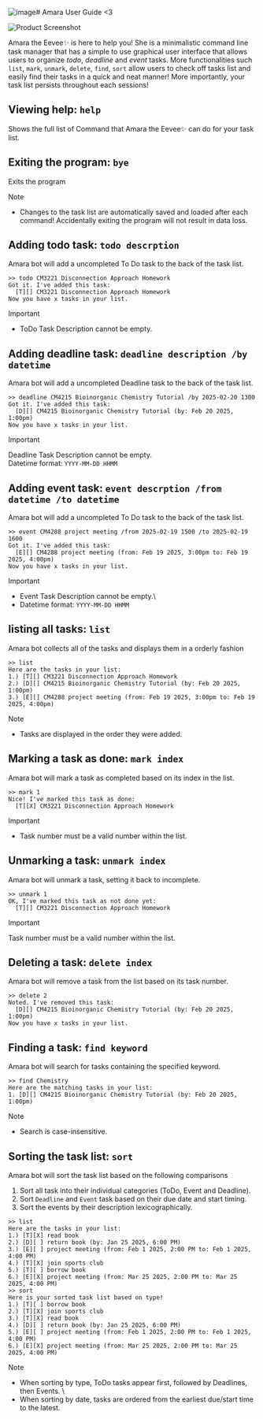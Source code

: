 ![image](https://github.com/user-attachments/assets/9739f4c6-e0ea-4fac-9e24-b3e03f918111)# Amara User Guide <3

![Product Screenshot](Ui.png)

Amara the Eevee✨ is here to help you! She is a minimalistic command line task manager that 
has a simple to use graphical user interface that allows users to organize *todo*, *deadline* 
and *event* tasks. More functionalities such `list`, `mark`, `unmark`, `delete`, `find`, `sort`
allow users to check off tasks list and easily find their tasks in a quick and neat manner!
More importantly, your task list persists throughout each sessions!

## Viewing help: `help`
Shows the full list of Command that Amara the Eevee✨ can do for your task list.

## Exiting the program: `bye`
Exits the program

> [!Note]
> - Changes to the task list are automatically saved and loaded after each command! Accidentally exiting the program will not result in data loss.

## Adding todo task: `todo descrption`
Amara bot will add a uncompleted To Do task to the back of the task list. 
```
>> todo CM3221 Disconnection Approach Homework
Got it. I've added this task:
  [T][] CM3221 Disconnection Approach Homework
Now you have x tasks in your list.
```
> [!Important]
> - ToDo Task Description cannot be empty.

## Adding deadline task: `deadline description /by datetime`
Amara bot will add a uncompleted Deadline task to the back of the task list. 
```
>> deadline CM4215 Bioinorganic Chemistry Tutorial /by 2025-02-20 1300
Got it. I've added this task:
  [D][] CM4215 Bioinorganic Chemistry Tutorial (by: Feb 20 2025, 1:00pm)
Now you have x tasks in your list.
```
> [!Important]
> Deadline Task Description cannot be empty.\
> Datetime format: `YYYY-MM-DD HHMM`
>

## Adding event task: `event descrption /from datetime /to datetime`
Amara bot will add a uncompleted To Do task to the back of the task list.
```
>> event CM4288 project meeting /from 2025-02-19 1500 /to 2025-02-19 1600
Got it. I've added this task:
  [E][] CM4288 project meeting (from: Feb 19 2025, 3:00pm to: Feb 19 2025, 4:00pm)
Now you have x tasks in your list.
```
> [!Important]
> - Event Task Description cannot be empty.\
> - Datetime format: `YYYY-MM-DD HHMM`

## listing all tasks: `list`
Amara bot collects all of the tasks and displays them in a orderly fashion 
```
>> list
Here are the tasks in your list:
1.) [T][] CM3221 Disconnection Approach Homework
2.) [D][] CM4215 Bioinorganic Chemistry Tutorial (by: Feb 20 2025, 1:00pm)
3.) [E][] CM4288 project meeting (from: Feb 19 2025, 3:00pm to: Feb 19 2025, 4:00pm)
```
> [!Note]
> - Tasks are displayed in the order they were added.

## Marking a task as done: `mark index`
Amara bot will mark a task as completed based on its index in the list.
```
>> mark 1
Nice! I've marked this task as done:
  [T][X] CM3221 Disconnection Approach Homework
```
> [!Important]
> - Task number must be a valid number within the list.

## Unmarking a task: `unmark index`
Amara bot will unmark a task, setting it back to incomplete.
```
>> unmark 1
OK, I've marked this task as not done yet:
  [T][] CM3221 Disconnection Approach Homework
```
> [!Important]
> Task number must be a valid number within the list.

## Deleting a task: `delete index`
Amara bot will remove a task from the list based on its task number.
```
>> delete 2
Noted. I've removed this task:
  [D][] CM4215 Bioinorganic Chemistry Tutorial (by: Feb 20 2025, 1:00pm)
Now you have x tasks in your list.
```

## Finding a task: `find keyword`
Amara bot will search for tasks containing the specified keyword.
```
>> find Chemistry
Here are the matching tasks in your list:
1. [D][] CM4215 Bioinorganic Chemistry Tutorial (by: Feb 20 2025, 1:00pm)
```
> [!Note]
> - Search is case-insensitive.

## Sorting the task list: `sort`
Amara bot will sort the task list based on the following comparisons
1. Sort all task into their individual categories (ToDo, Event and Deadline).
2. Sort `Deadline` and `Event` task based on their due date and start timing.
3.  Sort the events by their description lexicographically.
```
>> list
Here are the tasks in your list:
1.) [T][X] read book  
2.) [D][ ] return book (by: Jan 25 2025, 6:00 PM)  
3.) [E][ ] project meeting (from: Feb 1 2025, 2:00 PM to: Feb 1 2025, 4:00 PM)  
4.) [T][X] join sports club  
5.) [T][ ] borrow book  
6.) [E][X] project meeting (from: Mar 25 2025, 2:00 PM to: Mar 25 2025, 4:00 PM)  
>> sort 
Here is your sorted task list based on type!
1.) [T][ ] borrow book  
2.) [T][X] join sports club  
3.) [T][X] read book  
4.) [D][ ] return book (by: Jan 25 2025, 6:00 PM)  
5.) [E][ ] project meeting (from: Feb 1 2025, 2:00 PM to: Feb 1 2025, 4:00 PM)  
6.) [E][X] project meeting (from: Mar 25 2025, 2:00 PM to: Mar 25 2025, 4:00 PM) 
```
> [!Note]
> - When sorting by type, ToDo tasks appear first, followed by Deadlines, then Events. \
> - When sorting by date, tasks are ordered from the earliest due/start time to the latest.
